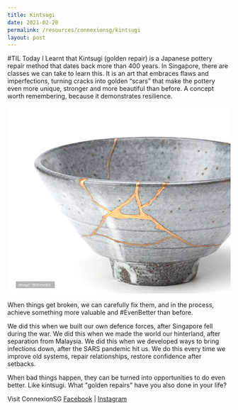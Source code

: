 ```yaml
---
title: Kintsugi
date: 2021-02-20
permalink: /resources/connexionsg/kintsugi
layout: post
---
```

#TIL Today I Learnt that Kintsugi (golden repair) is a Japanese pottery repair method that dates back more than 400 years. In Singapore, there are classes we can take to learn this. It is an art that embraces flaws and imperfections, turning cracks into golden “scars” that make the pottery even more unique, stronger and more beautiful than before. A concept worth remembering, because it demonstrates resilience.

![Alt text for image on Isomer site](/images/til_kintsugi.png)

When things get broken, we can carefully fix them, and in the process, achieve something more valuable and #EvenBetter than before.

We did this when we built our own defence forces, after Singapore fell during the war. We did this when we made the world our hinterland, after separation from Malaysia. We did this when we developed ways to bring infections down, after the SARS pandemic hit us. We do this every time we improve old systems, repair relationships, restore confidence after setbacks.

When bad things happen, they can be turned into opportunities to do even better. Like kintsugi. What "golden repairs" have you also done in your life?

Visit ConnexionSG [Facebook](https://www.facebook.com/ConnexionSG) | [Instagram](https://www.instagram.com/connexionsg/)
